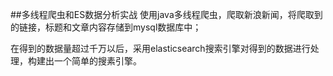 ##多线程爬虫和ES数据分析实战
使用java多线程爬虫，爬取新浪新闻，将爬取到的链接，标题和文章内容存储到mysql数据库中；


在得到的数据量超过千万以后，采用elasticsearch搜索引擎对得到的数据进行处理，构建出一个简单的搜素引擎。